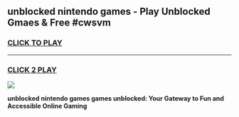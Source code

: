 
## unblocked nintendo games - Play Unblocked Gmaes & Free #cwsvm
<h3>
<a href="https://premium.freeplayer.one?title=unblocked_nintendo_games&ref=01M">CLICK TO PLAY</a></h3>
<hr>

<h3>
<a href="https://premium.freeplayer.one?title=unblocked_nintendo_games&ref=01M">CLICK 2 PLAY</a>
  
</h3>

<a href="https://premium.freeplayer.one?title=unblocked_nintendo_games&ref=01M"><img src="https://clearcache.store/games.png"></a>


**unblocked nintendo games games unblocked: Your Gateway to Fun and Accessible Online Gaming**
